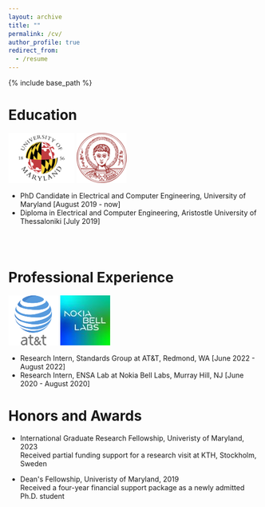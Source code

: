 ```yaml
---
layout: archive
title: ""
permalink: /cv/
author_profile: true
redirect_from:
  - /resume
---
```


{% include base_path %}

Education
======
![alt text](/images/umd-logo.png) ![alt text](/images/auth-logo.png)
* PhD Candidate in Electrical and Computer Engineering, University of Maryland [August 2019 - now] 
* Diploma in Electrical and Computer Engineering, Aristostle University of Thessaloniki [July 2019]
<br/>
<br/>
  
Professional Experience
======
 ![alt text](/images/at&t.png) ![alt text](/images/nokia-logo.jpg)
* Research Intern, Standards Group at AT&T, Redmond, WA [June 2022 - August 2022]
* Research Intern, ENSA Lab at Nokia Bell Labs, Murray Hill, NJ [June 2020 - August 2020]

Honors and Awards
======
* International Graduate Research Fellowship, Univeristy of Maryland, 2023 </br>
Received partial funding support for a research visit at KTH, Stockholm, Sweden

* Dean's Fellowship, Univeristy of Maryland, 2019 </br>
Received a four-year financial support package as a newly admitted Ph.D. student
